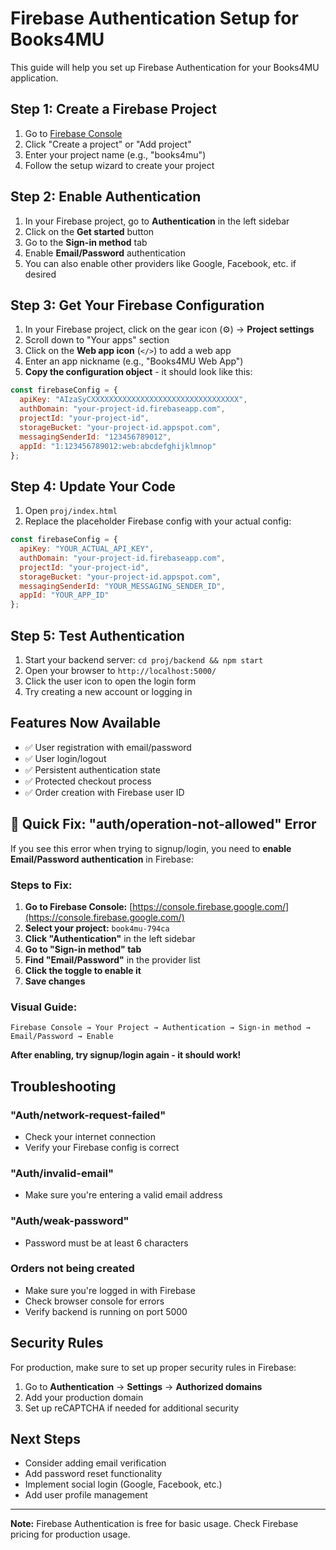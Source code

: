 # Firebase Authentication Setup for Books4MU

This guide will help you set up Firebase Authentication for your Books4MU application.

## Step 1: Create a Firebase Project

1. Go to [Firebase Console](https://console.firebase.google.com/)
2. Click "Create a project" or "Add project"
3. Enter your project name (e.g., "books4mu")
4. Follow the setup wizard to create your project

## Step 2: Enable Authentication

1. In your Firebase project, go to **Authentication** in the left sidebar
2. Click on the **Get started** button
3. Go to the **Sign-in method** tab
4. Enable **Email/Password** authentication
5. You can also enable other providers like Google, Facebook, etc. if desired

## Step 3: Get Your Firebase Configuration

1. In your Firebase project, click on the gear icon (⚙️) → **Project settings**
2. Scroll down to "Your apps" section
3. Click on the **Web app icon** (`</>`) to add a web app
4. Enter an app nickname (e.g., "Books4MU Web App")
5. **Copy the configuration object** - it should look like this:

```javascript
const firebaseConfig = {
  apiKey: "AIzaSyCXXXXXXXXXXXXXXXXXXXXXXXXXXXXXXXXX",
  authDomain: "your-project-id.firebaseapp.com",
  projectId: "your-project-id",
  storageBucket: "your-project-id.appspot.com",
  messagingSenderId: "123456789012",
  appId: "1:123456789012:web:abcdefghijklmnop"
};
```

## Step 4: Update Your Code

1. Open `proj/index.html`
2. Replace the placeholder Firebase config with your actual config:

```javascript
const firebaseConfig = {
  apiKey: "YOUR_ACTUAL_API_KEY",
  authDomain: "your-project-id.firebaseapp.com",
  projectId: "your-project-id",
  storageBucket: "your-project-id.appspot.com",
  messagingSenderId: "YOUR_MESSAGING_SENDER_ID",
  appId: "YOUR_APP_ID"
};
```

## Step 5: Test Authentication

1. Start your backend server: `cd proj/backend && npm start`
2. Open your browser to `http://localhost:5000/`
3. Click the user icon to open the login form
4. Try creating a new account or logging in

## Features Now Available

- ✅ User registration with email/password
- ✅ User login/logout
- ✅ Persistent authentication state
- ✅ Protected checkout process
- ✅ Order creation with Firebase user ID

## 🚨 Quick Fix: "auth/operation-not-allowed" Error

If you see this error when trying to signup/login, you need to **enable Email/Password authentication** in Firebase:

### Steps to Fix:

1. **Go to Firebase Console:** [https://console.firebase.google.com/](https://console.firebase.google.com/)
2. **Select your project:** `book4mu-794ca`
3. **Click "Authentication"** in the left sidebar
4. **Go to "Sign-in method" tab**
5. **Find "Email/Password"** in the provider list
6. **Click the toggle to enable it**
7. **Save changes**

### Visual Guide:
```
Firebase Console → Your Project → Authentication → Sign-in method → Email/Password → Enable
```

**After enabling, try signup/login again - it should work!**

## Troubleshooting

### "Auth/network-request-failed"
- Check your internet connection
- Verify your Firebase config is correct

### "Auth/invalid-email"
- Make sure you're entering a valid email address

### "Auth/weak-password"
- Password must be at least 6 characters

### Orders not being created
- Make sure you're logged in with Firebase
- Check browser console for errors
- Verify backend is running on port 5000

## Security Rules

For production, make sure to set up proper security rules in Firebase:

1. Go to **Authentication** → **Settings** → **Authorized domains**
2. Add your production domain
3. Set up reCAPTCHA if needed for additional security

## Next Steps

- Consider adding email verification
- Add password reset functionality
- Implement social login (Google, Facebook, etc.)
- Add user profile management

---

**Note:** Firebase Authentication is free for basic usage. Check Firebase pricing for production usage.